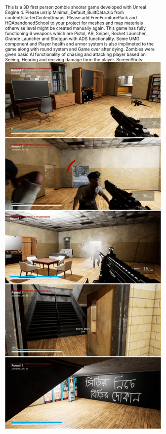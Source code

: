 This is a 3D first person zombie shooter game developed with Unreal Engine 4.
Please unzip Minimal_Default_BuiltData.zip from content/starterContent/maps.
Please add FreeFurniturePack and HQAbandonedSchool to your project for meshes and map materials otherwise level might be created manually again. 
This game has fully functioning 6 weapons which are Pistol, AR, Sniper, Rocket Launcher, Grande Launcher and Shotgun with ADS functionality. 
Some UMG component and Player health and armor system is also implimeted to the game along with round system and Game over after dying.
Zombies were given basic AI functionality of chasing and attacking player based on Seeing, Hearing and reciving damage form the player. 
ScreenShots: 
![Alt text](ScreenShots/1.png?raw=true "Optional Title")
![Alt text](ScreenShots/2.png?raw=true "Optional Title")
![Alt text](ScreenShots/3.png?raw=true "Optional Title")
![Alt text](ScreenShots/4.png?raw=true "Optional Title")
![Alt text](ScreenShots/5.png?raw=true "Optional Title")
